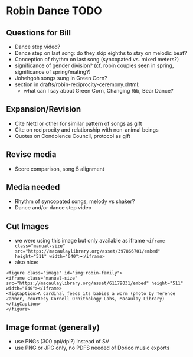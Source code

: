 # Robin Dance TODO

## Questions for Bill

- Dance step video?
- Dance step on last song: do they skip eighths to stay on melodic beat?
- Conception of rhythm on last song (syncopated vs. mixed meters?)
- significance of gender division? (cf. robin couples seen in spring, significance of spring/mating?)
- Johehgoh songs sung in Green Corn?
- section in drafts/robin-reciprocity-ceremony.xhtml:
    - what can I say about Green Corn, Changing Rib, Bear Dance?

## Expansion/Revision

- Cite Nettl or other for similar pattern of songs as gift
- Cite on reciprocity and relationship with non-animal beings
- Quotes on Condolence Council, protocol as gift

## Revise media

- Score comparison, song 5 alignment 

## Media needed

- Rhythm of syncopated songs, melody vs shaker?
- Dance and/or dance step video

## Cut Images

- we were using this image but only available as iframe
      `<iframe class="manual-size" src="https://macaulaylibrary.org/asset/397866701/embed" height="511" width="640"></iframe>`
- also nice:
````
<figure class="image" id="img:robin-family">
<iframe class="manual-size" src="https://macaulaylibrary.org/asset/61179031/embed" height="511" width="640"></iframe>
<figCaption>A cardinal feeds its babies a worm (photo by Terence Zahner, courtesy Cornell Ornithology Labs, Macaulay Library)</figCaption>
</figure>
````

## Image format (generally)

- use PNGs (300 ppi/dpi?) instead of SV
- use PNG or JPG only, no PDFS needed of Dorico music exports


